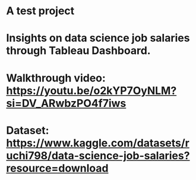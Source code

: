 # A test project
# Insights on data science job salaries through Tableau Dashboard.
# Walkthrough video: https://youtu.be/o2kYP7OyNLM?si=DV_ARwbzPO4f7iws
# Dataset: https://www.kaggle.com/datasets/ruchi798/data-science-job-salaries?resource=download